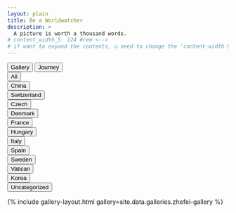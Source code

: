 ```yaml
---
layout: plain
title: Be a Worldwatcher
description: >
  A picture is worth a thousand words.
# content_width_5: 124 #rem <--> 
# if want to expand the contents, u need to change the 'content-width-5' in /_data/variables.yml file
---
```


<!-------------------------------------- THE HEAD -------------------------------------->
<head>
    <script src="https://cdnjs.cloudflare.com/ajax/libs/jquery/2.2.0/jquery.min.js"></script>
    <script src="https://cdnjs.cloudflare.com/ajax/libs/jquery-mousewheel/3.1.13/jquery.mousewheel.min.js"></script>
    <script src="https://cdnjs.cloudflare.com/ajax/libs/lightgallery/1.2.19/js/lightgallery-all.min.js"></script>
    <link rel="stylesheet" href="https://cdnjs.cloudflare.com/ajax/libs/lightgallery/1.2.19/css/lightgallery.min.css" />
    <script src="https://cdnjs.cloudflare.com/ajax/libs/jquery.isotope/3.0.0/isotope.pkgd.min.js"></script>
    <script src="https://cdnjs.cloudflare.com/ajax/libs/picturefill/3.0.2/picturefill.min.js"></script>
    <script src="https://cdnjs.cloudflare.com/ajax/libs/jquery.imagesloaded/4.1.0/imagesloaded.pkgd.min.js"></script>
</head>

<!-------------------------------------- THE HTML -------------------------------------->

<div id="interact-area" class="interact-area">
  
  <div id="search-button-group" class="search-button-group">
  <button class="search-btn" id="search-choose">Gallery</button>
  <button class="search-btn" id="search-world" onclick='location.href="/photography/map/";'>Journey</button>
  </div>
  
  <div id ="filter-button-group" class="filter-button-group">
    <div class="choose-btn-wrapper">
    <button class="choose-btn" data-filter="*">All</button>
    </div>
    <div class="choose-btn-wrapper">
    <button class="choose-btn" data-filter="China">China</button>
    </div>
    <div class="choose-btn-wrapper">
    <button class="choose-btn" data-filter="Switzerland">Switzerland</button>
    </div>
    <div class="choose-btn-wrapper">
    <button class="choose-btn" data-filter="Czech">Czech</button>
    </div>
    <div class="choose-btn-wrapper">
    <button class="choose-btn" data-filter="Denmark">Denmark</button>
    </div>
    <div class="choose-btn-wrapper">
    <button class="choose-btn" data-filter="France">France</button>
    </div>
    <div class="choose-btn-wrapper">
    <button class="choose-btn" data-filter="Hungary">Hungary</button>
    </div>
    <div class="choose-btn-wrapper">
    <button class="choose-btn" data-filter="Italy">Italy</button>
    </div>
    <div class="choose-btn-wrapper">
    <button class="choose-btn" data-filter="Spain">Spain</button>
    </div>
    <div class="choose-btn-wrapper">
    <button class="choose-btn" data-filter="Sweden">Sweden</button>
    </div>
    <div class="choose-btn-wrapper">
    <button class="choose-btn" data-filter="Vatican">Vatican</button>
    </div>
    <div class="choose-btn-wrapper">
    <button class="choose-btn" data-filter="Korea">Korea</button>
    </div>
    <div class="choose-btn-wrapper">
    <button class="choose-btn" data-filter="Uncategorized">Uncategorized</button>
    </div>
  </div>

</div>


{% include gallery-layout.html gallery=site.data.galleries.zhefei-gallery %}

<!-------------------------------------- THE SCRIPT -------------------------------------->
<script>
    $(document).ready(function() {

      $("#image-gallery").lightGallery({
        selector: '.item'
      });
      
      var $grid = $('#image-gallery').isotope({
        percentPosition: true,
        columnWidth: '#gallery-sizer',
        itemSelector: '.image-wrapper',
        layoutMode: 'masonry',
      });
      $grid.imagesLoaded().progress(function() {
        $grid.isotope('layout');
      });

      $("#filter-button-group").on( 'click', 'button', function() {
        var filterValue = $(this).attr('data-filter');
        if (filterValue != '*') { 
          filterValue = '[data-category="'+ filterValue +'"]';
        }
        $grid.isotope({ filter : filterValue });
      });
      
      $("#search-choose").on('click', function(){
        $('#filter-button-group').slideToggle();
      });

    });
</script>


